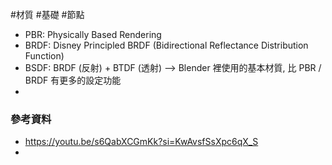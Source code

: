 #材質 #基礎 #節點

- PBR: Physically Based Rendering
- BRDF: Disney Principled BRDF (Bidirectional Reflectance Distribution Function)
- BSDF: BRDF (反射) + BTDF (透射) --> Blender 裡使用的基本材質, 比 PBR / BRDF 有更多的設定功能
- 

### 參考資料
- https://youtu.be/s6QabXCGmKk?si=KwAvsfSsXpc6qX_S
- 